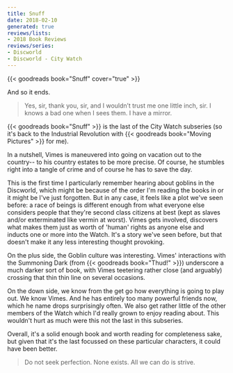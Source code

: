 ```yaml
---
title: Snuff
date: 2018-02-10
generated: true
reviews/lists:
- 2018 Book Reviews
reviews/series:
- Discworld
- Discworld - City Watch
---
```

{{< goodreads book="Snuff" cover="true" >}}

And so it ends.  

> Yes, sir, thank you, sir, and I wouldn’t trust me one little inch, sir. I knows a bad one when I sees them. I have a mirror.

<!--more-->

{{< goodreads book="Snuff" >}} is the last of the City Watch subseries (so it's back to the Industrial Revolution with {{< goodreads book="Moving Pictures" >}} for me).  

In a nutshell, Vimes is maneuvered into going on vacation out to the country-- to his country estates to be more precise. Of course, he stumbles right into a tangle of crime and of course he has to save the day.  

This is the first time I particularly remember hearing about goblins in the Discworld, which might be because of the order I'm reading the books in or it might be I've just forgotten. But in any case, it feels like a plot we've seen before: a race of beings is different enough from what everyone else considers people that they're second class citizens at best (kept as slaves and/or exterminated like vermin at worst). Vimes gets involved, discovers what makes them just as worth of 'human' rights as anyone else and inducts one or more into the Watch. It's a story we've seen before, but that doesn't make it any less interesting thought provoking.  

On the plus side, the Goblin culture was interesting. Vimes' interactions with the Summoning Dark (from {{< goodreads book="Thud!" >}}) underscore a much darker sort of book, with Vimes teetering rather close (and arguably) crossing that thin thin line on several occasions.  

On the down side, we know from the get go how everything is going to play out. We know Vimes. And he has entirely too many powerful friends now, which he name drops surprisingly often. We also get rather little of the other members of the Watch which I'd really grown to enjoy reading about. This wouldn't hurt as much were this not the last in this subseries.  

Overall, it's a solid enough book and worth reading for completeness sake, but given that it's the last focussed on these particular characters, it could have been better.  

> Do not seek perfection. None exists. All we can do is strive.


